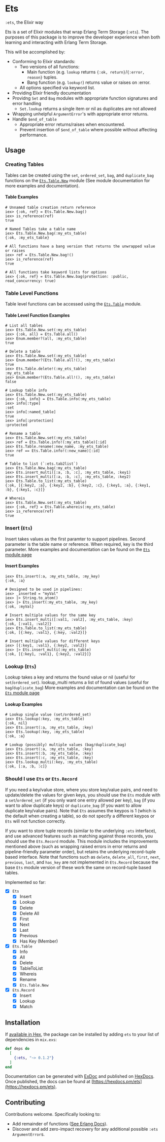 # Ets

`:ets`, the Elixir way

Ets is a set of Elixir modules that wrap Erlang Term Storage (`:ets`). The purposes of this package is to improve the developer experience when both learning and interacting with Erlang Term Storage.

This will be accomplished by:

* Conforming to Elixir standards:
  * Two versions of all functions:
    * Main function (e.g. `lookup` returns `{:ok, return}`/`{:error, reason}` tuples.
    * Bang function (e.g. `lookup!`) returns value or raises on :error.
  * All options specified via keyword list.
* Providing Elixir friendly documentation
* Providng `Set` and `Bag` modules with appropriate function signatures and error handling
  * `Set.lookup` returns a single item or nil as duplicates are not allowed
* Wrapping unhelpful `ArgumentError`'s with appropriate error returns.
* Handle `$end_of_table`
  * Appropriate error returns/raises when encountered.
  * Prevent insertion of `$end_of_table` where possible without affecting performance.

## Usage

### Creating Tables

Tables can be created using the `set`, `ordered_set`, `bag`, and `duplicate_bag` functions on the [`Ets.Table.New`](lib/ets/table/new.ex) module (See module documentation for more examples and documentation).

#### Table Examples

    # Unnamed table creation return reference
    iex> {:ok, ref} = Ets.Table.New.bag()
    iex> is_reference(ref)
    true

    # Named Tables take a table name
    iex> Ets.Table.New.bag(:my_ets_table)
    {:ok, :my_ets_table}

    # All functions have a bang version that returns the unwrapped value or raises
    iex> ref = Ets.Table.New.bag!()
    iex> is_reference(ref)
    true

    # All functions take keyword lists for options
    iex> {:ok, ref} = Ets.Table.New.bag(protection: :public, read_concurrency: true)

### Table Level Functions

Table level functions can be accessed using the [`Ets.Table`](lib/ets/table.ex) module.

#### Table Level Function Examples

    # List all tables
    iex> Ets.Table.New.set(:my_ets_table)
    iex> {:ok, all} = Ets.Table.all()
    iex> Enum.member?(all, :my_ets_table)
    true

    # Delete a table
    iex> Ets.Table.New.set(:my_ets_table)
    iex> Enum.member?(Ets.Table.all!(), :my_ets_table)
    true
    iex> Ets.Table.delete!(:my_ets_table)
    :my_ets_table
    iex> Enum.member?(Ets.Table.all!(), :my_ets_table)
    false

    # Lookup table info
    iex> Ets.Table.New.set(:my_ets_table)
    iex> {:ok, info} = Ets.Table.info(:my_ets_table)
    iex> info[:type]
    :set
    iex> info[:named_table]
    true
    iex> info[:protection]
    :protected

    # Rename a table
    iex> Ets.Table.New.set(:my_ets_table)
    iex> ref = Ets.Table.info!(:my_ets_table)[:id]
    iex> Ets.Table.rename(:new_name, :my_ets_table)
    iex> ref == Ets.Table.info!(:new_name)[:id]
    true

    # Table to list (`:ets.tab2list`)
    iex> Ets.Table.New.bag(:my_ets_table)
    iex> Ets.insert_multi([:a, :b, :c], :my_ets_table, :key1)
    iex> Ets.insert_multi([:a, :b, :c], :my_ets_table, :key2)
    iex> Ets.Table.to_list(:my_ets_table)
    {:ok, [{:key2, :a}, {:key2, :b}, {:key2, :c}, {:key1, :a}, {:key1, :b}, {:key1, :c}]}

    # Whereis
    iex> Ets.Table.New.set(:my_ets_table)
    iex> {:ok, ref} = Ets.Table.whereis(:my_ets_table)
    iex> is_reference(ref)
    true

### Insert (`Ets`)

Insert takes values as the first paramter to support pipelines. Second parameter is the table name or reference. When required, key is the third parameter. More examples and documentation can be found on the [`Ets` module page](lib/ets.ex)

#### Insert Examples

    iex> Ets.insert(:a, :my_ets_table, :my_key)
    {:ok, :a}

    # Designed to be used in pipelines:
    iex> _inserted = "myVal"
    iex> |> String.to_atom()
    iex> |> Ets.insert(:my_ets_table, :my_key)
    {:ok, :myVal}

    # Insert multiple values for the same key
    iex> Ets.insert_multi([:val1, :val2], :my_ets_table, :key)
    {:ok, [:val1, :val2]}
    iex> Ets.Table.to_list(:my_ets_table)
    {:ok, [{:key, :val1}, {:key, :val2}]}

    # Insert multiple values for different keys
    iex> [{:key1, :val1}, {:key2, :val2}]
    iex> |> Ets.insert_multi(:my_ets_table)
    {:ok, [{:key1, :val1}, {:key2, :val2}]}

### Lookup (`Ets`)

Lookup takes a key and returns the found value or nil (useful for `set`/`ordered_set`). lookup_multi returns a list of found values (useful for `bag`/`duplicate_bag`) More examples and documentation can be found on the [`Ets` module page](lib/ets.ex)

#### Lookup Examples

    # Lookup single value (set/ordered_set)
    iex> Ets.lookup(:key, :my_ets_table)
    {:ok, nil}
    iex> Ets.insert(:a, :my_ets_table, :key)
    iex> Ets.lookup(:key, :my_ets_table)
    {:ok, :a}

    # Lookup (possibly) multiple values (bag/duplicate_bag)
    iex> Ets.insert(:a, :my_ets_table, :key)
    iex> Ets.insert(:b, :my_ets_table, :key)
    iex> Ets.insert(:c, :my_ets_table, :key)
    iex> Ets.lookup_multi(:key, :my_ets_table)
    {:ok, [:a, :b, :c]}

### Should I use `Ets` or `Ets.Record`

If you need a key/value store, where you store key/value pairs, and need to update/delete the values for given keys, you should use the `Ets` module with a `set`/`ordered_set` (if you only want one entry allowed per key), `bag` (if you want to allow duplicate keys) or `duplicate_bag` (if you want to allow duplicate key/value pairs). Note that `Ets` assumes the keypos is 1 (which is the default when creating a table), so do not specify a different keypos or `Ets` will not function correctly.

If you want to store tuple records (similar to the underlying `:ets` interface), and use advanced features such as matching against those records, you should use the `Ets.Record` module. This module includes the improvements mentioned above (such as wrapping raised errors in error returns and pipeline-friendly parameter order), but retains the underlying record-tuple based interface. Note that functions such as `delete`, `delete_all`, `first`, `next`, `previous`, `last`, and `has_key` are not implemented in `Ets.Record` because the base `Ets` module version of these work the same on record-tuple based tables.

Implemented so far:

* [X] `Ets`
  * [x] Insert
  * [x] Lookup
  * [X] Delete
  * [X] Delete All
  * [X] First
  * [X] Next
  * [X] Last
  * [X] Previous
  * [X] Has Key (Member)
* [X] `Ets.Table`
  * [X] Info
  * [X] All
  * [X] Delete
  * [X] TableToList
  * [X] Whereis
  * [X] Rename
  * [x] `Ets.Table.New`
* [X] `Ets.Record`
  * [X] Insert
  * [X] Lookup
  * [X] Match

## Installation

If [available in Hex](https://hex.pm/docs/publish), the package can be installed
by adding `ets` to your list of dependencies in `mix.exs`:

```elixir
def deps do
  [
    {:ets, "~> 0.1.2"}
  ]
end
```

Documentation can be generated with [ExDoc](https://github.com/elixir-lang/ex_doc)
and published on [HexDocs](https://hexdocs.pm). Once published, the docs can
be found at [https://hexdocs.pm/ets](https://hexdocs.pm/ets).

## Contributing

Contributions welcome. Specifically looking to:

* Add remainder of functions ([See Erlang Docs](http://erlang.org/doc/man/ets.html])).
* Discover and add zero-impact recovery for any additional possible `:ets` `ArgumentError`s.